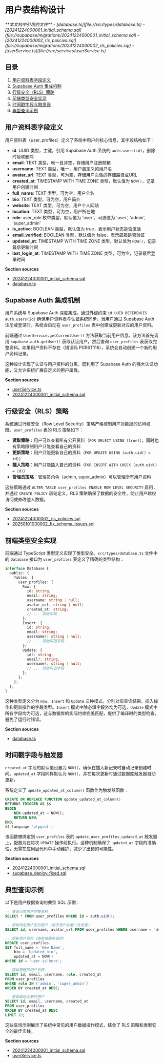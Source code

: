 # 用户表结构设计

<cite>
**本文档中引用的文件**
- [database.ts](file://src/types/database.ts)
- [20241224000001_initial_schema.sql](file://supabase/migrations/20241224000001_initial_schema.sql)
- [20241224000002_rls_policies.sql](file://supabase/migrations/20241224000002_rls_policies.sql)
- [userService.ts](file://src/services/userService.ts)
</cite>

## 目录
1. [用户资料表字段定义](#用户资料表字段定义)
2. [Supabase Auth 集成机制](#supabase-auth-集成机制)
3. [行级安全（RLS）策略](#行级安全rls策略)
4. [前端类型安全实现](#前端类型安全实现)
5. [时间戳字段与触发器](#时间戳字段与触发器)
6. [典型查询示例](#典型查询示例)

## 用户资料表字段定义

用户资料表（user_profiles）定义了系统中用户的核心信息，其字段结构如下：

- **id**: UUID 类型，主键，引用 Supabase Auth 系统的 `auth.users(id)`，删除时级联删除
- **email**: TEXT 类型，唯一且非空，存储用户注册邮箱
- **username**: TEXT 类型，唯一，用户自定义的用户名
- **avatar_url**: TEXT 类型，可为空，存储用户头像的存储路径或URL
- **created_at**: TIMESTAMP WITH TIME ZONE 类型，默认值为 `NOW()`，记录用户创建时间
- **full_name**: TEXT 类型，可为空，用户全名
- **bio**: TEXT 类型，可为空，用户简介
- **website**: TEXT 类型，可为空，用户个人网站
- **location**: TEXT 类型，可为空，用户所在地
- **role**: user_role 枚举类型，默认值为 'user'，可选值为 'user', 'admin', 'super_admin'
- **is_active**: BOOLEAN 类型，默认值为 true，表示用户状态是否激活
- **email_verified**: BOOLEAN 类型，默认值为 false，表示邮箱是否验证
- **updated_at**: TIMESTAMP WITH TIME ZONE 类型，默认值为 `NOW()`，记录最后更新时间
- **last_login_at**: TIMESTAMP WITH TIME ZONE 类型，可为空，记录最后登录时间

**Section sources**
- [20241224000001_initial_schema.sql](file://supabase/migrations/20241224000001_initial_schema.sql#L32-L71)
- [database.ts](file://src/types/database.ts#L168-L220)

## Supabase Auth 集成机制

用户系统与 Supabase Auth 深度集成，通过外键约束 `id UUID REFERENCES auth.users(id)` 确保用户资料表与认证系统同步。当用户通过 Supabase Auth 注册或登录时，系统会自动在 `user_profiles` 表中创建或更新对应的用户资料。

前端通过 `UserService.getCurrentUser()` 方法获取当前用户信息。该方法首先调用 `supabase.auth.getUser()` 获取认证用户，然后查询 `user_profiles` 表获取完整资料。如果用户资料不存在（错误码 PGRST116），系统会自动创建一个新的用户资料记录。

这种设计实现了认证与用户资料的分离，既利用了 Supabase Auth 的强大认证功能，又允许系统扩展自定义的用户属性。

**Section sources**
- [userService.ts](file://src/services/userService.ts#L0-L46)
- [20241224000001_initial_schema.sql](file://supabase/migrations/20241224000001_initial_schema.sql#L32-L33)

## 行级安全（RLS）策略

系统通过行级安全（Row Level Security）策略严格控制用户对数据的访问权限。`user_profiles` 表的 RLS 策略如下：

- **读取策略**：用户可以查看所有公开资料（`FOR SELECT USING (true)`），同时也有策略限制用户只能查看自己的资料
- **更新策略**：用户只能更新自己的资料（`FOR UPDATE USING (auth.uid() = id)`）
- **插入策略**：用户只能插入自己的资料（`FOR INSERT WITH CHECK (auth.uid() = id)`）
- **管理员策略**：管理员角色（admin, super_admin）可以管理所有用户资料

这些策略通过 `ALTER TABLE user_profiles ENABLE ROW LEVEL SECURITY` 启用，并通过 `CREATE POLICY` 语句定义。RLS 策略确保了数据的安全性，防止用户越权访问或修改他人数据。

**Section sources**
- [20241224000002_rls_policies.sql](file://supabase/migrations/20241224000002_rls_policies.sql#L0-L35)
- [20250101000002_fix_schema_issues.sql](file://supabase/migrations/20250101000002_fix_schema_issues.sql#L31-L65)

## 前端类型安全实现

前端通过 TypeScript 类型定义实现了类型安全。`src/types/database.ts` 文件中的 `Database` 接口为 `user_profiles` 表定义了精确的类型结构：

```typescript
interface Database {
  public: {
    Tables: {
      user_profiles: {
        Row: {
          id: string;
          email: string;
          username: string | null;
          avatar_url: string | null;
          created_at: string;
          // ... 其他字段
        };
        Insert: {
          id: string;
          email: string;
          username?: string | null;
          // ... 其他可选字段
        };
        Update: {
          id?: string;
          email?: string;
          username?: string | null;
          // ... 其他可选字段
        };
      };
    };
  };
}
```

这种类型定义分为 `Row`、`Insert` 和 `Update` 三种模式，分别对应查询结果、插入操作和更新操作的字段类型。`Insert` 模式中除必填字段外均为可选，`Update` 模式中所有字段均为可选，这与数据库的实际约束完美匹配，提供了编译时的类型检查，避免了运行时错误。

**Section sources**
- [database.ts](file://src/types/database.ts#L216-L258)

## 时间戳字段与触发器

`created_at` 字段的默认值设置为 `NOW()`，确保在插入新记录时自动记录创建时间。`updated_at` 字段同样默认为 `NOW()`，并在每次更新时通过数据库触发器自动更新。

系统定义了 `update_updated_at_column()` 函数作为触发器函数：

```sql
CREATE OR REPLACE FUNCTION update_updated_at_column()
RETURNS TRIGGER AS $$
BEGIN
    NEW.updated_at = NOW();
    RETURN NEW;
END;
$$ language 'plpgsql';
```

该函数被绑定到 `user_profiles` 表的 `update_user_profiles_updated_at` 触发器上，配置为在每次 `UPDATE` 操作前执行。这种机制确保了 `updated_at` 字段的准确性，无需在应用层代码中手动维护，减少了出错的可能性。

**Section sources**
- [20241224000001_initial_schema.sql](file://supabase/migrations/20241224000001_initial_schema.sql#L262-L284)
- [supabase_deploy_fixed.sql](file://scripts/database/supabase_deploy_fixed.sql#L227-L252)

## 典型查询示例

以下是用户数据查询的典型 SQL 示例：

```sql
-- 查询当前用户完整资料
SELECT * FROM user_profiles WHERE id = auth.uid();

-- 查询特定用户名的用户（用于用户名唯一性检查）
SELECT id, username, avatar_url FROM user_profiles WHERE username = 'desired_username';

-- 更新用户资料（由前端服务调用）
UPDATE user_profiles 
SET full_name = 'New Name', 
    bio = 'Updated bio', 
    updated_at = NOW() 
WHERE id = 'user-id-here';

-- 查询管理员用户列表
SELECT id, email, username, role, created_at 
FROM user_profiles 
WHERE role IN ('admin', 'super_admin') 
ORDER BY created_at DESC;

-- 查询最近注册的用户
SELECT id, email, username, created_at 
FROM user_profiles 
ORDER BY created_at DESC 
LIMIT 10;
```

这些查询示例展示了系统中常见的用户数据操作模式，结合了 RLS 策略和类型安全的最佳实践。

**Section sources**
- [20241224000001_initial_schema.sql](file://supabase/migrations/20241224000001_initial_schema.sql)
- [userService.ts](file://src/services/userService.ts)